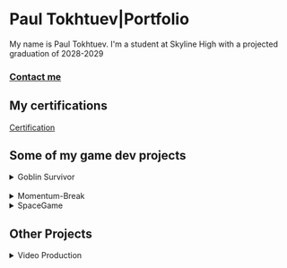# Paul Tokhtuev|Portfolio

My name is Paul Tokhtuev. I'm a student at Skyline High with a projected graduation of 2028-2029

### [Contact me](mailto:masterpaul562@gmail.com)

## My certifications 

[Certification](https://github.com/Masterpaul562/PaulTokhtuev-Portfolio/blob/main/Doc/Paul%20Tokhtuev_Game%20Development%20Fundamentals_12132024.pdf)

## Some of my game dev projects

<details> 
  <summary>Goblin Survivor</summary>
An unfinished demo for my game dev 1 class. The premise was to create something like Vampire Survivor. The gameplay is that different enemies shoot at or chase you, and you have to shoot them back while collecting coins from slain enemies to upgrade your weapons.  We used Processing to create it. My job on the team was coding, so I created the enemy and projectile logic.
  
<p><a href="https://github.com/Masterpaul562/gamedevteam3">Game</a></p>

<p><a href="https://github.com/Masterpaul562/gamedevteam3/blob/main/src/GoblinSurvivor/Enemy.pde">Enemy Code</a></p>

<p><a href="https://github.com/Masterpaul562/gamedevteam3/blob/main/src/GoblinSurvivor/Projectile.pde">Projectile Code</a></p>

<p><img src="https://github.com/user-attachments/assets/8130b81b-2845-40ff-9e15-cf82af3bc646" alt="Example"></p>

</details>

<br>
<details> 
  <summary>Momentum-Break</summary>
  An unfinished game made in Unity. We went with a beat 'em up style to the game, so its focus is on comboing the enemies and simply progressing forward through a simple level. 
  <br>

  <p><a href="https://github.com/Masterpaul562/Momentum-Break">Game</a></p>

 <p><img src="https://github.com/Masterpaul562/PaulTokhtuev-Portfolio/blob/main/Images/GamePlay1.png?raw=true" alt="Example"></p>


</details>
<details>

<summary>SpaceGame</summary>
10/14/2025
A simple game made in a game devolopment class. It is similar to Galaxian. You simple shot lazers to destroy rocks before they pass you or hit you. 
<p><img src="https://github.com/Masterpaul562/PaulTokhtuev-Portfolio/blob/main/Images/ScreenShotOfSpaceGame.png?raw=true"></p>

 <p><a href="https://github.com/Masterpaul562/PaulTokhtuev-Portfolio/raw/refs/heads/main/src/SpaceGame/macos-aarch64.zip">MacOsDownload</a></p>
  <p><a href="https://github.com/Masterpaul562/PaulTokhtuev-Portfolio/raw/refs/heads/main/src/SpaceGame/windows-amd64.zip">WindowsOsDownload</a></p>

  
</details>

## Other Projects
  
<details> 
  

  
  <summary>Video Production</summary>
  
Projects I made for my Video Production class. I work with a team to gather footage and did all the editing in the videos below. I learned the basics of Premiere Pro and how to import and export the files needed to make videos. 
 
<p><a href="https://drive.google.com/file/d/1uQE4hhBP7PsaYfUbe0ks8hiXNjcjFIl6/view?usp=sharing">Watch Spotlight</a></p>

 A video that is supposed to spotlight the stage crew that at Skyline. This gives a look into how the stage crew prepares for performances, what they do at performances, and how they clean up after the curtain is drawn. 

<p><a href="https://drive.google.com/file/d/1FS4eVfCzRmqkWVNlYJe1lpM0wAxW9A1f/view?usp=sharing">Watch Outro</a></p>

A short outro piece that was planned to play at the end of video announcements. Shows who did what to produce the announcements.   

</details>
